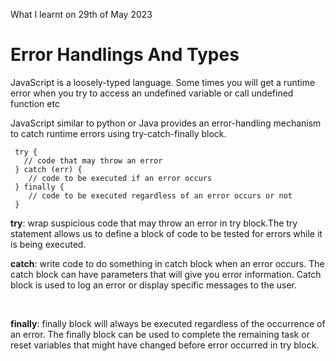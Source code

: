 What I learnt on 29th of May 2023

# Error Handlings And Types
<p>JavaScript is a loosely-typed language. Some times you will get a runtime error when you try to access an undefined variable or call undefined function etc <br> 

JavaScript similar to python or Java provides an error-handling mechanism to catch runtime errors using try-catch-finally block.</p>

     try {
       // code that may throw an error
     } catch (err) {
        // code to be executed if an error occurs
     } finally {
        // code to be executed regardless of an error occurs or not
     }

<p><b>try</b>: wrap suspicious code that may throw an error in try block.The try statement allows us to define a block of code to be tested for errors while it is being executed.

<br>

<b>catch</b>: write code to do something in catch block when an error occurs. The catch block can have parameters that will give you error information. Catch block is used to log an error or display specific messages to the user.

<br>

<b>finally</b>: finally block will always be executed regardless of the occurrence of an error. The finally block can be used to complete the remaining task or reset variables that might have changed before error occurred in try block.</p>


